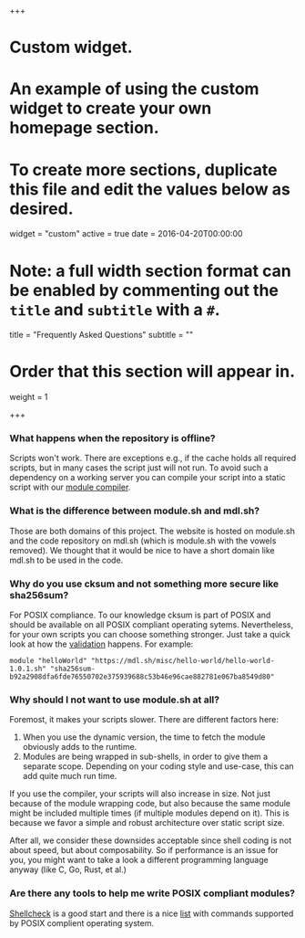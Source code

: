 +++
# Custom widget.
# An example of using the custom widget to create your own homepage section.
# To create more sections, duplicate this file and edit the values below as desired.
widget = "custom"
active = true
date = 2016-04-20T00:00:00

# Note: a full width section format can be enabled by commenting out the `title` and `subtitle` with a `#`.
title = "Frequently Asked Questions"
subtitle = ""

# Order that this section will appear in.
weight = 1

+++

### What happens when the repository is offline?

Scripts won't work. There are exceptions e.g., if the cache holds
all required scripts, but in many cases the script just will not
run. To avoid such a dependency on a working server you can compile
your script into a static script with our [module
compiler](https://github.com/arendtio/mdl.sh/tree/master/module-tools).

### What is the difference between module.sh and mdl.sh?

Those are both domains of this project. The website is hosted on
module.sh and the code repository on mdl.sh (which is module.sh with
the vowels removed). We thought that it would be nice to have a
short domain like mdl.sh to be used in the code. 

### Why do you use cksum and not something more secure like sha256sum?

For POSIX compliance. To our knowledge cksum is part of POSIX and
should be available on all POSIX compliant operating sytems.
Nevertheless, for your own scripts you can choose something
stronger. Just take a quick look at how the
[validation](https://github.com/arendtio/mdl.sh/tree/master/module)
happens. For example:

```
module "helloWorld" "https://mdl.sh/misc/hello-world/hello-world-1.0.1.sh" "sha256sum-b92a2908dfa6fde76550702e375939688c53b46e96cae882781e067ba8549d80"
```

### Why should I not want to use module.sh at all?

Foremost, it makes your scripts slower. There are different factors
here:

1. When you use the dynamic version, the time to fetch the module
   obviously adds to the runtime.
2. Modules are being wrapped in sub-shells, in order to give them a
   separate scope. Depending on your coding style and use-case,
   this can add quite much run time.

If you use the compiler, your scripts will also increase in size.
Not just because of the module wrapping code, but also because
the same module might be included multiple times (if multiple
modules depend on it). This is because we favor a simple and robust
architecture over static script size.

After all, we consider these downsides acceptable since shell coding
is not about speed, but about composability. So if performance is an
issue for you, you might want to take a look a different programming
language anyway (like C, Go, Rust, et al.)

### Are there any tools to help me write POSIX compliant modules?

[Shellcheck](https://github.com/koalaman/shellcheck) is a good start
and there is a nice [list](https://shellhaters.org/) with commands
supported by POSIX complient operating system.
